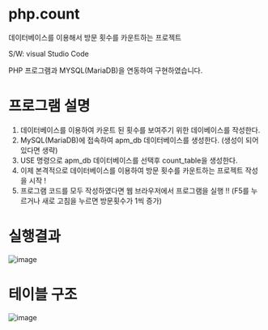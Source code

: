 # php.count

데이터베이스를 이용해서 방문 횟수를 카운트하는 프로젝트

S/W: visual Studio Code

PHP 프로그램과 MYSQL(MariaDB)을 연동하여 구현하였습니다.


# 프로그램 설명

1. 데이터베이스를 이용하여 카운트 된 횟수를 보여주기 위한 데이베이스를 작성한다.
2. MySQL(MariaDB)에 접속하여 apm_db 데이터베이스를 생성한다. (생성이 되어 있다면 생략)
3. USE 명령으로 apm_db 데이터베이스를 선택후 count_table을 생성한다.
4. 이제 본격적으로 데이터베이스를 이용하여 방문 횟수를 카운트하는 프로젝트 작성을 시작 !
5. 프로그램 코드를 모두 작성하였다면 웹 브라우저에서 프로그램을 실행 !! (F5를 누르거나 새로 고침을 누르면 방문횟수가 1씩 증가)


# 실행결과


![image](https://user-images.githubusercontent.com/89557192/170020319-eb0f602c-1ba0-4731-95c9-548e2269ac5a.png)


# 테이블 구조

![image](https://user-images.githubusercontent.com/89557192/170020624-aa83d32e-63cf-46a3-9fe1-4ebbcbe2f72a.png)
